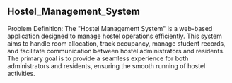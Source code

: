 ## Hostel_Management_System
Problem Definition: 
The "Hostel Management System" is a web-based application designed to manage hostel 
operations efficiently. This system aims to handle room allocation, track occupancy, manage 
student records, and facilitate communication between hostel administrators and residents. The 
primary goal is to provide a seamless experience for both administrators and residents, ensuring 
the smooth running of hostel activities.
